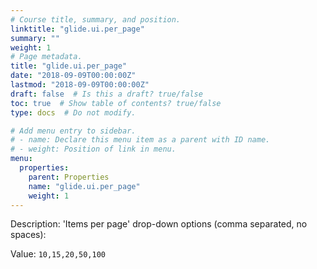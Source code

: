 ```yaml
---
# Course title, summary, and position.
linktitle: "glide.ui.per_page"
summary: ""
weight: 1
# Page metadata.
title: "glide.ui.per_page"
date: "2018-09-09T00:00:00Z"
lastmod: "2018-09-09T00:00:00Z"
draft: false  # Is this a draft? true/false
toc: true  # Show table of contents? true/false
type: docs  # Do not modify.

# Add menu entry to sidebar.
# - name: Declare this menu item as a parent with ID name.
# - weight: Position of link in menu.
menu:
  properties:
    parent: Properties
    name: "glide.ui.per_page"
    weight: 1
---
```


Description: 'Items per page' drop-down options (comma separated, no spaces):


Value: `10,15,20,50,100`